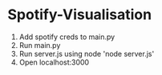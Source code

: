 # Spotify-Visualisation

1. Add spotify creds to main.py
2. Run main.py
3. Run server.js using node
'node server.js'
4. Open localhost:3000
